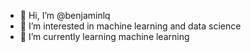 - 👋 Hi, I’m @benjaminlq
- 👀 I’m interested in machine learning and data science
- 🌱 I’m currently learning machine learning

<!---
benjaminlq/benjaminlq is a ✨ special ✨ repository because its `README.md` (this file) appears on your GitHub profile.
You can click the Preview link to take a look at your changes.
--->
